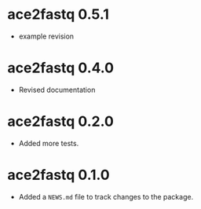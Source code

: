 # ace2fastq 0.5.1

* example revision

# ace2fastq 0.4.0

* Revised documentation

# ace2fastq 0.2.0

* Added more tests.

# ace2fastq 0.1.0

* Added a `NEWS.md` file to track changes to the package.
